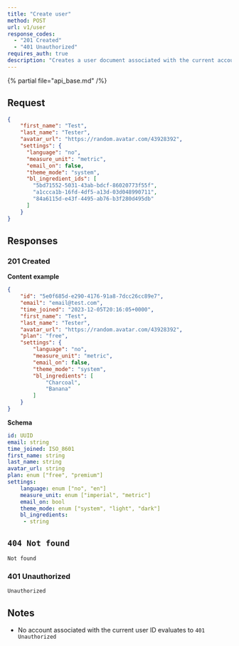 ```yaml
---
title: "Create user"
method: POST
url: v1/user
response_codes:
  - "201 Created"
  - "401 Unauthorized"
requires_auth: true
description: "Creates a user document associated with the current account's id"
---
```


{% partial file="api_base.md" /%}

## Request
```json
{
	"first_name": "Test",
	"last_name": "Tester",
	"avatar_url": "https://random.avatar.com/43928392",
	"settings": {
      "language": "no",
      "measure_unit": "metric",
      "email_on": false,
      "theme_mode": "system",
      "bl_ingredient_ids": [
        "5bd71552-5031-43ab-bdcf-86020773f55f",
        "a1ccca1b-16fd-4df5-a13d-03d048990711",
        "84a6115d-e43f-4495-ab76-b3f280d495db"
      ]
    }
}
```

## Responses

### 201 Created

**Content example**

```json
{
    "id": "5e0f685d-e290-4176-91a8-7dcc26cc89e7",
	"email": "email@test.com",
	"time_joined": "2023-12-05T20:16:05+0000",
	"first_name": "Test",
	"last_name": "Tester",
	"avatar_url": "https://random.avatar.com/43928392",
	"plan": "free",
	"settings": {
		"language": "no",
		"measure_unit": "metric",
		"email_on": false,
		"theme_mode": "system",
		"bl_ingredients": [
			"Charcoal",
			"Banana"
		]
	}
}
```

**Schema**

```yaml
id: UUID
email: string
time_joined: ISO_8601
first_name: string
last_name: string
avatar_url: string
plan: enum ["free", "premium"]
settings:
	language: enum ["no", "en"]
	measure_unit: enum ["imperial", "metric"] 
	email_on: bool
	theme_mode: enum ["system", "light", "dark"]
	bl_ingredients:
	 - string
```

## `404 Not found`

```text
Not found
```

### 401 Unauthorized

```text
Unauthorized
```

## Notes
- No account associated with the current user ID evaluates to `401 Unauthorized`
